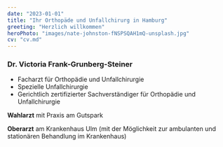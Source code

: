 ```yaml
---
date: "2023-01-01"
title: "Ihr Orthopäde und Unfallchirurg in Hamburg"
greeting: "Herzlich willkommen"
heroPhoto: "images/nate-johnston-fNSPSQAH1mQ-unsplash.jpg"
cv: "cv.md"
---
```


### Dr. Victoria Frank-Grunberg-Steiner

- Facharzt für Orthopädie und Unfallchirurgie
- Spezielle Unfallchirurgie
- Gerichtlich zertifizierter Sachverständiger für Orthopädie und Unfallchirurgie

**Wahlarzt** mit Praxis am Gutspark

**Oberarzt** am Krankenhaus Ulm (mit der Möglichkeit zur ambulanten und stationären Behandlung im Krankenhaus)
